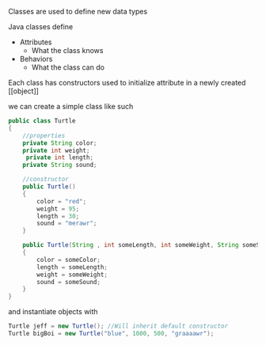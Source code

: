 Classes are used to define new data types

Java classes define 
- Attributes 
	- What the class knows 
- Behaviors 
	- What the class can do

Each class has constructors used to initialize attribute in a newly created [[object]]

we can create a simple class like such

```java
public class Turtle
{
    //properties
    private String color;
    private int weight;
     private int length;
    private String sound;

    //constructor
    public Turtle()
    {
        color = "red";
        weight = 95;
        length = 30;
        sound = "merawr";
    }

    public Turtle(String , int someLength, int someWeight, String someSound)
    {
        color = someColor;
        length = someLength;
        weight = someWeight;
        sound = someSound;
    }
}
```

and instantiate objects with 
```java
Turtle jeff = new Turtle(); //Will inherit default constructor
Turtle bigBoi = new Turtle("blue", 1000, 500, "graaaawr");
```
